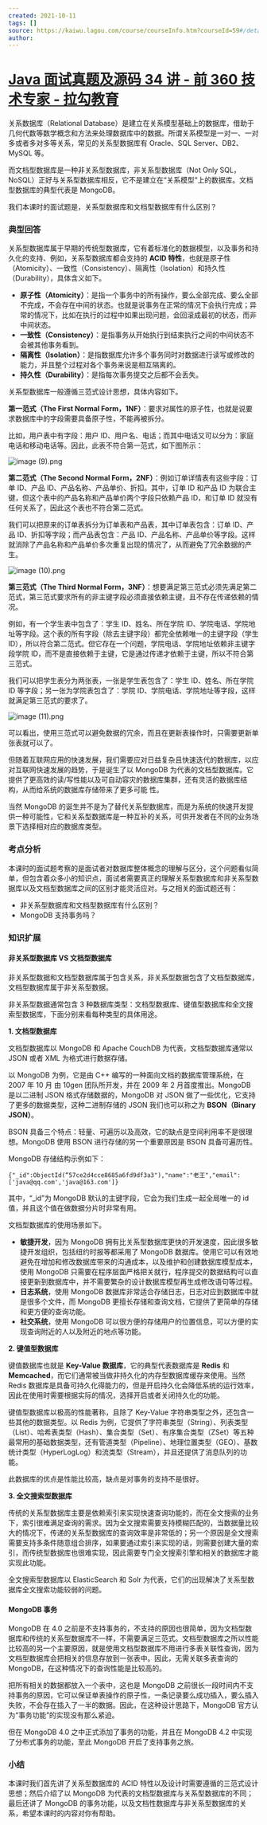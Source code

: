 ```yaml
---
created: 2021-10-11
tags: []
source: https://kaiwu.lagou.com/course/courseInfo.htm?courseId=59#/detail/pc?id=1760
author: 
---
```


# [Java 面试真题及源码 34 讲 - 前 360 技术专家 - 拉勾教育](https://kaiwu.lagou.com/course/courseInfo.htm?courseId=59#/detail/pc?id=1760)


关系数据库（Relational Database）是建立在关系模型基础上的数据库，借助于几何代数等数学概念和方法来处理数据库中的数据。所谓关系模型是一对一、一对多或者多对多等关系，常见的关系型数据库有 Oracle、SQL Server、DB2、MySQL 等。

而文档型数据库是一种非关系型数据库，非关系型数据库（Not Only SQL，NoSQL）正好与关系型数据库相反，它不是建立在“关系模型”上的数据库。文档型数据库的典型代表是 MongoDB。

我们本课时的面试题是，关系型数据库和文档型数据库有什么区别？

### 典型回答

关系型数据库属于早期的传统型数据库，它有着标准化的数据模型，以及事务和持久化的支持、例如，关系型数据库都会支持的 **ACID 特性**，也就是原子性（Atomicity）、一致性（Consistency）、隔离性（Isolation）和持久性（Durability），具体含义如下。

-   **原子性（Atomicity）**：是指一个事务中的所有操作，要么全部完成、要么全部不完成，不会存在中间的状态。也就是说事务在正常的情况下会执行完成；异常的情况下，比如在执行的过程中如果出现问题，会回滚成最初的状态，而非中间状态。
-   **一致性（Consistency）**：是指事务从开始执行到结束执行之间的中间状态不会被其他事务看到。
-   **隔离性（Isolation）**：是指数据库允许多个事务同时对数据进行读写或修改的能力，并且整个过程对各个事务来说是相互隔离的。
-   **持久性（Durability）**：是指每次事务提交之后都不会丢失。

关系型数据库一般遵循三范式设计思想，具体内容如下。

**第一范式（The First Normal Form，1NF）**：要求对属性的原子性，也就是说要求数据库中的字段需要具备原子性，不能再被拆分。

比如，用户表中有字段：用户 ID、用户名、电话；而其中电话又可以分为：家庭电话和移动电话等。因此，此表不符合第一范式，如下图所示：

![image (9).png](https://s0.lgstatic.com/i/image/M00/04/EE/Ciqc1F609LGAVe-VAACjotekkQg824.png)

**第二范式（The Second Normal Form，2NF）**：例如订单详情表有这些字段：订单 ID、产品 ID、产品名称、产品单价、折扣。其中，订单 ID 和产品 ID 为联合主键，但这个表中的产品名称和产品单价两个字段只依赖产品 ID，和订单 ID 就没有任何关系了，因此这个表也不符合第二范式。

我们可以把原来的订单表拆分为订单表和产品表，其中订单表包含：订单 ID、产品 ID、折扣等字段；而产品表包含：产品 ID、产品名称、产品单价等字段。这样就消除了产品名称和产品单价多次重复出现的情况了，从而避免了冗余数据的产生。

![image (10).png](https://s0.lgstatic.com/i/image/M00/04/EE/CgqCHl609MKAFYSYAADJf5bDe60684.png)

**第三范式（The Third Normal Form，3NF）**：想要满足第三范式必须先满足第二范式，第三范式要求所有的非主键字段必须直接依赖主键，且不存在传递依赖的情况。

例如，有一个学生表中包含了：学生 ID、姓名、所在学院 ID、学院电话、学院地址等字段。这个表的所有字段（除去主键字段）都完全依赖唯一的主键字段（学生 ID），所以符合第二范式。但它存在一个问题，学院电话、学院地址依赖非主键字段学院 ID，而不是直接依赖于主键，它是通过传递才依赖于主键，所以不符合第三范式。

我们可以把学生表分为两张表，一张是学生表包含了：学生 ID、姓名、所在学院 ID 等字段；另一张为学院表包含了：学院 ID、学院电话、学院地址等字段，这样就满足第三范式的要求了。

![image (11).png](https://s0.lgstatic.com/i/image/M00/04/EE/Ciqc1F609NeAe9auAADiqrkjytE051.png)

可以看出，使用三范式可以避免数据的冗余，而且在更新表操作时，只需要更新单张表就可以了。

但随着互联网应用的快速发展，我们需要应对日益复杂且快速迭代的数据库，以应对互联网快速发展的趋势，于是诞生了以 MongoDB 为代表的文档型数据库。它提供了更高效的读/写性能以及可自动容灾的数据库集群，还有灵活的数据库结构，从而给系统的数据库存储带来了更多可能 性。

当然 MongoDB 的诞生并不是为了替代关系型数据库，而是为系统的快速开发提供一种可能性，它和关系型数据库是一种互补的关系，可供开发者在不同的业务场景下选择相对应的数据库类型。

### 考点分析

本课时的面试题考察的是面试者对数据库整体概念的理解与区分，这个问题看似简单，但包含着众多小的知识点，面试者需要真正的理解关系型数据库和非关系型数据库以及文档型数据库之间的区别才能灵活应对。与之相关的面试题还有：

-   非关系型数据库和文档型数据库有什么区别？
-   MongoDB 支持事务吗？

### 知识扩展

#### 非关系型数据库 VS 文档型数据库

非关系型数据和文档型数据库属于包含关系，非关系型数据包含了文档型数据库，文档型数据库属于非关系型数据。

非关系型数据通常包含 3 种数据库类型：文档型数据库、键值型数据库和全文搜索型数据库，下面分别来看每种类型的具体用途。

**1\. 文档型数据库**

文档型数据库以 MongoDB 和 Apache CouchDB 为代表，文档型数据库通常以 JSON 或者 XML 为格式进行数据存储。

以 MongoDB 为例，它是由 C++ 编写的一种面向文档的数据库管理系统，在 2007 年 10 月 由 10gen 团队所开发，并在 2009 年 2 月首度推出。MongoDB 是以二进制 JSON 格式存储数据的，MongoDB 对 JSON 做了一些优化，它支持了更多的数据类型，这种二进制存储的 JSON 我们也可以称之为 **BSON（Binary JSON）**。

BSON 具备三个特点：轻量、可遍历以及高效，它的缺点是空间利用率不是很理想。MongoDB 使用 BSON 进行存储的另一个重要原因是 BSON 具备可遍历性。

MongoDB 存储结构示例如下：

```
{"_id":ObjectId(“57ce2d4cce8685a6fd9df3a3"),"name":"老王","email":['java@qq.com','java@163.com']}
```

其中，“\_id”为 MongoDB 默认的主键字段，它会为我们生成一起全局唯一的 id 值，并且这个值在做数据分片时非常有用。

文档型数据库的使用场景如下。

-   **敏捷开发**，因为 MongoDB 拥有比关系型数据库更快的开发速度，因此很多敏捷开发组织，包括纽约时报等都采用了 MongoDB 数据库。使用它可以有效地避免在增加和修改数据库带来的沟通成本，以及维护和创建数据库模型成本，使用 MongoDB 只需要在程序层面严格把关就行，程序提交的数据结构可以直接更新到数据库中，并不需要繁杂的设计数据库模型再生成修改语句等过程。
-   **日志系统**，使用 MongoDB 数据库非常适合存储日志，日志对应到数据库中就是很多个文件，而 MongoDB 更擅长存储和查询文档，它提供了更简单的存储和更方便的查询功能。
-   **社交系统**，使用 MongoDB 可以很方便的存储用户的位置信息，可以方便的实现查询附近的人以及附近的地点等功能。

**2\. 键值型数据库**

键值数据库也就是 **Key-Value 数据库**，它的典型代表数据库是 **Redis** 和 **Memcached**，而它们通常被当做非持久化的内存型数据库缓存来使用。当然 Redis 数据库是具备可持久化得能力的，但是开启持久化会降低系统的运行效率，因此在使用时需要根据实际的情况，选择开启或者关闭持久化的功能。

键值型数据库以极高的性能著称，且除了 Key-Value 字符串类型之外，还包含一些其他的数据类型。以 Redis 为例，它提供了字符串类型（String）、列表类型（List）、哈希表类型（Hash）、集合类型（Set）、有序集合类型（ZSet）等五种最常用的基础数据类型，还有管道类型（Pipeline）、地理位置类型（GEO）、基数统计类型（HyperLogLog）和流类型（Stream），并且还提供了消息队列的功能。

此数据库的优点是性能比较高，缺点是对事务的支持不是很好。

**3\. 全文搜索型数据库**

传统的关系型数据库主要是依赖索引来实现快速查询功能的，而在全文搜索的业务下，索引很难满足查询的需求。因为全文搜索需要支持模糊匹配的，当数据量比较大的情况下，传递的关系型数据库的查询效率是非常低的；另一个原因是全文搜索需要支持多条件随意组合排序，如果要通过索引来实现的话，则需要创建大量的索引，而传统型数据库也很难实现，因此需要专门全文搜索引擎和相关的数据库才能实现此功能。

全文搜索型数据库以 ElasticSearch 和 Solr 为代表，它们的出现解决了关系型数据库全文搜索功能较弱的问题。

#### MongoDB 事务

MongoDB 在 4.0 之前是不支持事务的，不支持的原因也很简单，因为文档型数据库和传统的关系型数据库不一样，不需要满足三范式。文档型数据库之所以性能比较高的另一个主要原因，就是使用文档型数据库不用进行多表关联性查询，因为文档型数据库会把相关的信息存放到一张表中。因此，无需关联多表查询的 MongoDB，在这种情况下的查询性能是比较高的。

把所有相关的数据都放入一个表中，这也是 MongoDB 之前很长一段时间内不支持事务的原因，它可以保证单表操作的原子性，一条记录要么成功插入，要么插入失败，不会存在插入了一半的数据。因此，在这种设计思路下，MongoDB 官方认为“事务功能”的实现没有那么紧迫。

但在 MongoDB 4.0 之中正式添加了事务的功能，并且在 MongoDB 4.2 中实现了分布式事务的功能，至此 MongoDB 开启了支持事务之旅。

### 小结

本课时我们首先讲了关系型数据库的 ACID 特性以及设计时需要遵循的三范式设计思想；然后介绍了以 MongoDB 为代表的文档型数据库与关系型数据库的不同；最后还讲了 MongoDB 的事务功能，以及文档性数据库与非关系型数据库的关系，希望本课时的内容对你有帮助。
